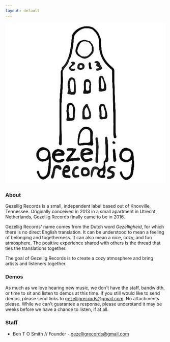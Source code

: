 ```yaml
---
layout: default
---
```

<div><img src="../assets/img/logo.jpg"/></div>

### About


Gezellig Records is a small, independent label based out of Knoxville, Tennessee. Originally conceived in 2013 in a small apartment in Utrecht, Netherlands, Gezellig Records finally came to be in 2016.


Gezellig Records' name comes from the Dutch word *Gezelligheid*, for which there is no direct English translation. It can be understood to mean a feeling of belonging and togetherness. It can also mean a nice, cozy, and fun atmosphere. The positive experience shared with others is the thread that ties the translations together.


The goal of Gezellig Records is to create a cozy atmosphere and bring artists and listeners together.


### Demos


As much as we love hearing new music, we don't have the staff, bandwidth, or time to sit and listen to demos at this time. If you still would like to send demos, please send links to gezelligrecords@gmail.com. No attachments please. While we can't guarantee a response, please understand it may be weeks before we have a chance to listen, if at all.


### Staff


*   Ben T O Smith // Founder  -  gezelligrecords@gmail.com
